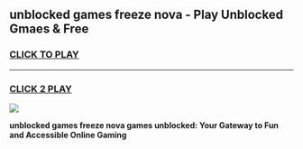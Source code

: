 
## unblocked games freeze nova - Play Unblocked Gmaes & Free
<h3>
<a href="https://news.freeplayer.one?title=unblocked_games_freeze_nova&ref=23F">CLICK TO PLAY</a></h3>
<hr>

<h3>
<a href="https://news.freeplayer.one?title=unblocked_games_freeze_nova&ref=23F">CLICK 2 PLAY</a>
  
</h3>

<a href="https://news.freeplayer.one?title=unblocked_games_freeze_nova&ref=23F/"><img src="https://clearcache.store/games.png"></a>


**unblocked games freeze nova games unblocked: Your Gateway to Fun and Accessible Online Gaming**
